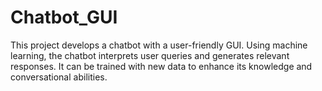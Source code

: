 # Chatbot_GUI
This project develops a chatbot with a user-friendly GUI. Using machine learning, the chatbot interprets user queries and generates relevant responses. It can be trained with new data to enhance its knowledge and conversational abilities.

